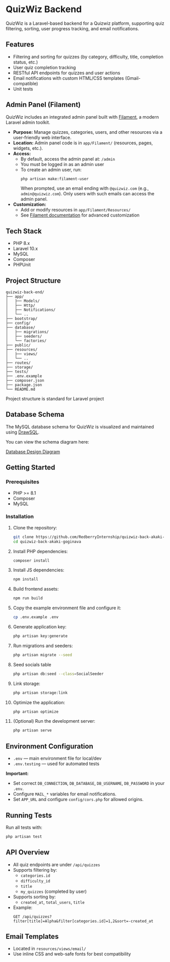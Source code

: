 # QuizWiz Backend

QuizWiz is a Laravel-based backend for a Quizwiz platform, supporting quiz filtering, sorting, user progress tracking, and email notifications.

## Features

-   Filtering and sorting for quizzes (by category, difficulty, title, completion status, etc.)
-   User quiz completion tracking
-   RESTful API endpoints for quizzes and user actions
-   Email notifications with custom HTML/CSS templates (Gmail-compatible)
-   Unit tests

## Admin Panel (Filament)

QuizWiz includes an integrated admin panel built with [Filament](https://filamentphp.com/), a modern Laravel admin toolkit.

-   **Purpose:** Manage quizzes, categories, users, and other resources via a user-friendly web interface.
-   **Location:** Admin panel code is in `app/Filament/` (resources, pages, widgets, etc.).
-   **Access:**
    -   By default, access the admin panel at: `/admin`
    -   You must be logged in as an admin user
    -   To create an admin user, run:
        ```bash
        php artisan make:filament-user
        ```
        When prompted, use an email ending with `@quizwiz.com` (e.g., `admin@quizwiz.com`). Only users with such emails can access the admin panel.
-   **Customization:**
    -   Add or modify resources in `app/Filament/Resources/`
    -   See [Filament documentation](https://filamentphp.com/docs/3.x/admin/resources) for advanced customization

## Tech Stack

-   PHP 8.x
-   Laravel 10.x
-   MySQL
-   Composer
-   PHPUnit

## Project Structure

```
quizwiz-back-end/
├── app/
│   ├── Models/
│   ├── Http/
│   ├── Notifications/
│   └── ..
├── bootstrap/
├── config/
├── database/
│   ├── migrations/
│   ├── seeders/
│   └── factories/
├── public/
├── resources/
│   ├── views/
│   └── ..
├── routes/
├── storage/
├── tests/
├── .env.example
├── composer.json
├── package.json
└── README.md
```

Project structure is standard for Laravel project

## Database Schema

The MySQL database schema for QuizWiz is visualized and maintained using [DrawSQL](https://drawsql.app/).

You can view the schema diagram here:

[Database Design Diagram](readme/assets/quizwiz-database-diagram.png)

## Getting Started

### Prerequisites

-   PHP >= 8.1
-   Composer
-   MySQL

### Installation

1. Clone the repository:
    ```bash
    git clone https://github.com/RedberryInternship/quizwiz-back-akaki-goginava.git
    cd quizwiz-back-akaki-goginava
    ```
2. Install PHP dependencies:
    ```bash
    composer install
    ```
3. Install JS dependencies:
    ```bash
    npm install
    ```
4. Build frontend assets:
    ```bash
    npm run build
    ```
5. Copy the example environment file and configure it:
    ```bash
    cp .env.example .env
    ```
6. Generate application key:
    ```bash
    php artisan key:generate
    ```
7. Run migrations and seeders:
    ```bash
    php artisan migrate --seed
    ```
8. Seed socials table
    ```bash
    php artisan db:seed --class=SocialSeeder
    ```
9. Link storage:
    ```bash
    php artisan storage:link
    ```
10. Optimize the application:
    ```bash
    php artisan optimize
    ```
11. (Optional) Run the development server:
    ```bash
    php artisan serve
    ```

## Environment Configuration

-   `.env` — main environment file for local/dev
-   `.env.testing` — used for automated tests

**Important:**

-   Set correct `DB_CONNECTION`, `DB_DATABASE`, `DB_USERNAME`, `DB_PASSWORD` in your `.env`.
-   Configure `MAIL_*` variables for email notifications.
-   Set `APP_URL` and configure `config/cors.php` for allowed origins.

## Running Tests

Run all tests with:

```bash
php artisan test
```

## API Overview

-   All quiz endpoints are under `/api/quizzes`
-   Supports filtering by:
    -   `categories.id`
    -   `difficulty_id`
    -   `title`
    -   `my_quizzes` (completed by user)
-   Supports sorting by:
    -   `created_at`, `total_users`, `title`
-   Example:
    ```
    GET /api/quizzes?filter[title]=Alpha&filter[categories.id]=1,2&sort=-created_at
    ```

## Email Templates

-   Located in `resources/views/email/`
-   Use inline CSS and web-safe fonts for best compatibility
